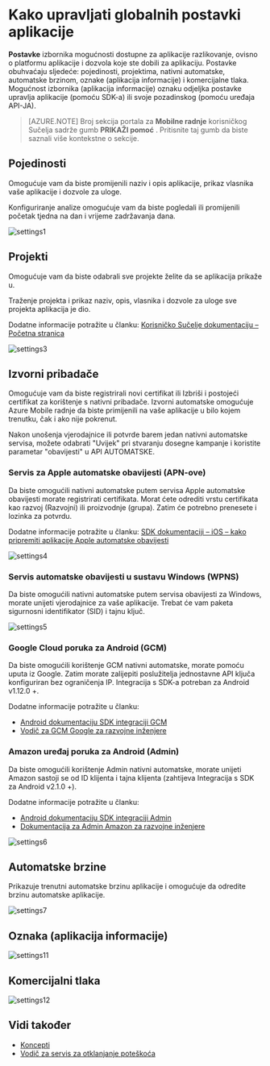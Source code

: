 <properties 
   pageTitle="Azure mobilne radnje korisničko sučelje – postavke" 
   description="Informirajte se o upravljanju globalnih postavki aplikacije pomoću Azure Mobile radnje" 
   services="mobile-engagement" 
   documentationCenter="" 
   authors="piyushjo" 
   manager="dwrede" 
   editor=""/>

<tags
   ms.service="mobile-engagement"
   ms.devlang="na"
   ms.topic="article"
   ms.tgt_pltfrm="mobile-multiple"
   ms.workload="mobile" 
   ms.date="08/19/2016"
   ms.author="piyushjo"/>

# <a name="how-to-manage-the-global-settings-of-your-application"></a>Kako upravljati globalnih postavki aplikacije

**Postavke** izbornika mogućnosti dostupne za aplikacije razlikovanje, ovisno o platformu aplikacije i dozvola koje ste dobili za aplikaciju. Postavke obuhvaćaju sljedeće: pojedinosti, projektima, nativni automatske, automatske brzinom, oznake (aplikacija informacije) i komercijalne tlaka. Mogućnost izbornika (aplikacija informacije) oznaku odjeljka postavke upravlja aplikacije (pomoću SDK-a) ili svoje pozadinskog (pomoću uređaja API-JA). 


>[AZURE.NOTE] Broj sekcija portala za **Mobilne radnje** korisničkog Sučelja sadrže gumb **PRIKAŽI pomoć** . Pritisnite taj gumb da biste saznali više kontekstne o sekcije.

## <a name="details"></a>Pojedinosti

Omogućuje vam da biste promijenili naziv i opis aplikacije, prikaz vlasnika vaše aplikacije i dozvole za uloge. 

Konfiguriranje analize omogućuje vam da biste pogledali ili promijenili početak tjedna na dan i vrijeme zadržavanja dana.
 
  ![settings1][46]
 
## <a name="projects"></a>Projekti

Omogućuje vam da biste odabrali sve projekte želite da se aplikacija prikaže u. 

Traženje projekta i prikaz naziv, opis, vlasnika i dozvole za uloge sve projekta aplikacija je dio.

Dodatne informacije potražite u članku: [Korisničko Sučelje dokumentaciju – Početna stranica][Link 13]
 
  ![settings3][48]

## <a name="native-push"></a>Izvorni pribadače

Omogućuje vam da biste registrirali novi certifikat ili Izbriši i postojeći certifikat za korištenje s nativni pribadače. Izvorni automatske omogućuje Azure Mobile radnje da biste primijenili na vaše aplikacije u bilo kojem trenutku, čak i ako nije pokrenut. 

Nakon unošenja vjerodajnice ili potvrde barem jedan nativni automatske servisa, možete odabrati "Uvijek" pri stvaranju dosegne kampanje i koristite parametar "obavijesti" u API AUTOMATSKE.



### <a name="apple-push-notification-service-apns"></a>Servis za Apple automatske obavijesti (APN-ove)

Da biste omogućili nativni automatske putem servisa Apple automatske obavijesti morate registrirati certifikata. Morat ćete odrediti vrstu certifikata kao razvoj (Razvojni) ili proizvodnje (grupa). Zatim će potrebno prenesete i lozinka za potvrdu.

Dodatne informacije potražite u članku: [SDK dokumentaciji – iOS – kako pripremiti aplikacije Apple automatske obavijesti][Link 5]
 
![settings4][49]
 
### <a name="windows-push-notification-service-wpns"></a>Servis automatske obavijesti u sustavu Windows (WPNS)

Da biste omogućili nativni automatske putem servisa obavijesti za Windows, morate unijeti vjerodajnice za vaše aplikacije. Trebat će vam paketa sigurnosni identifikator (SID) i tajnu ključ.
 
![settings5][50]
 
### <a name="google-cloud-messaging-for-android-gcm"></a>Google Cloud poruka za Android (GCM)

Da biste omogućili korištenje GCM nativni automatske, morate pomoću uputa iz Google. Zatim morate zalijepiti poslužitelja jednostavne API ključa konfiguriran bez ograničenja IP. Integracija s SDK-a potreban za Android v1.12.0 +.

Dodatne informacije potražite u članku: 

- [Android dokumentaciju SDK integraciji GCM][Link 5]
- [Vodič za GCM Google za razvojne inženjere](http://developer.android.com/guide/google/gcm/gs.html)
 
### <a name="amazon-device-messaging-for-android-adm"></a>Amazon uređaj poruka za Android (Admin)

Da biste omogućili korištenje Admin nativni automatske, morate unijeti Amazon <OAuth credentials> sastoji se od ID klijenta i tajna klijenta (zahtijeva Integracija s SDK za Android v2.1.0 +).

Dodatne informacije potražite u članku: 

- [Android dokumentaciju SDK integraciji Admin][Link 5]
- [Dokumentacija za Admin Amazon za razvojne inženjere](https://developer.amazon.com/sdk/adm/credentials.html#Getting)
 
![settings6][51]

## <a name="push-speed"></a>Automatske brzine

Prikazuje trenutni automatske brzinu aplikacije i omogućuje da odredite brzinu automatske aplikacije.
 
  ![settings7][52]

## <a name="tag-app-info"></a>Oznaka (aplikacija informacije)

![settings11][56]
  
## <a name="commercial-pressure"></a>Komercijalni tlaka


![settings12][57]


## <a name="see-also"></a>Vidi također

- [Koncepti][Link 6]
- [Vodič za servis za otklanjanje poteškoća][Link 24]

 

<!--Image references-->
[1]: ./media/mobile-engagement-user-interface-navigation/navigation1.png
[2]: ./media/mobile-engagement-user-interface-home/home1.png
[3]: ./media/mobile-engagement-user-interface-home/home2.png
[4]: ./media/mobile-engagement-user-interface-home/home3.png
[5]: ./media/mobile-engagement-user-interface-home/home4.png
[6]: ./media/mobile-engagement-user-interface-home/home5.png
[7]: ./media/mobile-engagement-user-interface-my-account/myaccount1.png
[8]: ./media/mobile-engagement-user-interface-my-account/myaccount2.png
[9]: ./media/mobile-engagement-user-interface-my-account/myaccount3.png
[10]: ./media/mobile-engagement-user-interface-analytics/analytics1.png
[11]: ./media/mobile-engagement-user-interface-analytics/analytics2.png
[12]: ./media/mobile-engagement-user-interface-analytics/analytics3.png
[13]: ./media/mobile-engagement-user-interface-analytics/analytics4.png
[14]: ./media/mobile-engagement-user-interface-monitor/monitor1.png
[15]: ./media/mobile-engagement-user-interface-monitor/monitor2.png
[16]: ./media/mobile-engagement-user-interface-monitor/monitor3.png
[17]: ./media/mobile-engagement-user-interface-monitor/monitor4.png
[18]: ./media/mobile-engagement-user-interface-reach/reach1.png
[19]: ./media/mobile-engagement-user-interface-reach/reach2.png
[20]: ./media/mobile-engagement-user-interface-reach-campaign/Reach-Campaign1.png
[21]: ./media/mobile-engagement-user-interface-reach-campaign/Reach-Campaign2.png
[22]: ./media/mobile-engagement-user-interface-reach-campaign/Reach-Campaign3.png
[23]: ./media/mobile-engagement-user-interface-reach-campaign/Reach-Campaign4.png
[24]: ./media/mobile-engagement-user-interface-reach-campaign/Reach-Campaign5.png
[25]: ./media/mobile-engagement-user-interface-reach-campaign/Reach-Campaign6.png
[26]: ./media/mobile-engagement-user-interface-reach-campaign/Reach-Campaign7.png
[27]: ./media/mobile-engagement-user-interface-reach-campaign/Reach-Campaign8.png
[28]: ./media/mobile-engagement-user-interface-reach-campaign/Reach-Campaign9.png
[29]: ./media/mobile-engagement-user-interface-reach-criterion/Reach-Criterion1.png
[30]: ./media/mobile-engagement-user-interface-reach-content/Reach-Content1.png
[31]: ./media/mobile-engagement-user-interface-reach-content/Reach-Content2.png
[32]: ./media/mobile-engagement-user-interface-reach-content/Reach-Content3.png
[33]: ./media/mobile-engagement-user-interface-reach-content/Reach-Content4.png
[34]: ./media/mobile-engagement-user-interface-dashboard/dashboard1.png
[35]: ./media/mobile-engagement-user-interface-segments/segments1.png
[36]: ./media/mobile-engagement-user-interface-segments/segments2.png
[37]: ./media/mobile-engagement-user-interface-segments/segments3.png
[38]: ./media/mobile-engagement-user-interface-segments/segments4.png
[39]: ./media/mobile-engagement-user-interface-segments/segments5.png
[40]: ./media/mobile-engagement-user-interface-segments/segments6.png
[41]: ./media/mobile-engagement-user-interface-segments/segments7.png
[42]: ./media/mobile-engagement-user-interface-segments/segments8.png
[43]: ./media/mobile-engagement-user-interface-segments/segments9.png
[44]: ./media/mobile-engagement-user-interface-segments/segments10.png
[45]: ./media/mobile-engagement-user-interface-segments/segments11.png
[46]: ./media/mobile-engagement-user-interface-settings/settings1.png
[47]: ./media/mobile-engagement-user-interface-settings/settings2.png
[48]: ./media/mobile-engagement-user-interface-settings/settings3.png
[49]: ./media/mobile-engagement-user-interface-settings/settings4.png
[50]: ./media/mobile-engagement-user-interface-settings/settings5.png
[51]: ./media/mobile-engagement-user-interface-settings/settings6.png
[52]: ./media/mobile-engagement-user-interface-settings/settings7.png
[53]: ./media/mobile-engagement-user-interface-settings/settings8.png
[54]: ./media/mobile-engagement-user-interface-settings/settings9.png
[55]: ./media/mobile-engagement-user-interface-settings/settings10.png
[56]: ./media/mobile-engagement-user-interface-settings/settings11.png
[57]: ./media/mobile-engagement-user-interface-settings/settings12.png
[58]: ./media/mobile-engagement-user-interface-settings/settings13.png

<!--Link references-->
[Link 1]: mobile-engagement-user-interface.md
[Link 2]: mobile-engagement-troubleshooting-guide.md
[Link 3]: mobile-engagement-how-tos.md
[Link 4]: http://go.microsoft.com/fwlink/?LinkID=525553
[Link 5]: http://go.microsoft.com/fwlink/?LinkID=525554
[Link 6]: http://go.microsoft.com/fwlink/?LinkId=525555
[Link 7]: https://account.windowsazure.com/PreviewFeatures
[Link 8]: https://social.msdn.microsoft.com/Forums/azure/home?forum=azuremobileengagement
[Link 9]: http://azure.microsoft.com/services/mobile-engagement/
[Link 10]: http://azure.microsoft.com/documentation/services/mobile-engagement/
[Link 11]: http://azure.microsoft.com/pricing/details/mobile-engagement/
[Link 12]: mobile-engagement-user-interface-navigation.md
[Link 13]: mobile-engagement-user-interface-home.md
[Link 14]: mobile-engagement-user-interface-my-account.md
[Link 15]: mobile-engagement-user-interface-analytics.md
[Link 16]: mobile-engagement-user-interface-monitor.md
[Link 17]: mobile-engagement-user-interface-reach.md
[Link 18]: mobile-engagement-user-interface-segments.md
[Link 19]: mobile-engagement-user-interface-dashboard.md
[Link 20]: mobile-engagement-user-interface-settings.md
[Link 21]: mobile-engagement-troubleshooting-guide-analytics.md
[Link 22]: mobile-engagement-troubleshooting-guide-apis.md
[Link 23]: mobile-engagement-troubleshooting-guide-push-reach.md
[Link 24]: mobile-engagement-troubleshooting-guide-service.md
[Link 25]: mobile-engagement-troubleshooting-guide-sdk.md
[Link 26]: mobile-engagement-troubleshooting-guide-sr-info.md
[Link 27]: ../mobile-engagement-how-tos-first-push.md
[Link 28]: ../mobile-engagement-how-tos-test-campaign.md
[Link 29]: ../mobile-engagement-how-tos-personalize-push.md
[Link 30]: ../mobile-engagement-how-tos-differentiate-push.md
[Link 31]: ../mobile-engagement-how-tos-schedule-campaign.md
[Link 32]: ../mobile-engagement-how-tos-text-view.md
[Link 33]: ../mobile-engagement-how-tos-web-view.md
 
